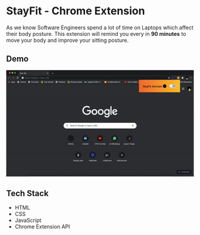 # StayFit - Chrome Extension

As we know Software Engineers spend a lot of time on Laptops which affect their body posture. This extension will remind you every in **90 minutes** to move your body and improve your sitting posture.

## Demo

![Demo](./demo.gif)

## Tech Stack
- HTML
- CSS
- JavaScript
- Chrome Extension API
